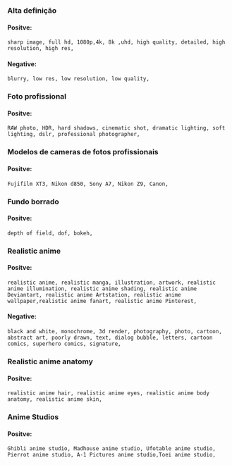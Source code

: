  ### Alta definição
 #### Positve:
```
sharp image, full hd, 1080p,4k, 8k ,uhd, high quality, detailed, high resolution, high res,
```
#### Negative:
```
blurry, low res, low resolution, low quality,
```

### Foto profissional
#### Positve:
```
RAW photo, HDR, hard shadows, cinematic shot, dramatic lighting, soft lighting, dslr, professional photographer,
```

### Modelos de cameras de fotos profissionais
#### Positve:
```
Fujifilm XT3, Nikon d850, Sony A7, Nikon Z9, Canon,
```

### Fundo borrado
#### Positve:
```
depth of field, dof, bokeh,
```

 ### Realistic anime
 #### Positve:
```
realistic anime, realistic manga, illustration, artwork, realistic anime illumination, realistic anime shading, realistic anime Deviantart, realistic anime Artstation, realistic anime wallpaper,realistic anime fanart, realistic anime Pinterest,
```
#### Negative:
```
black and white, monochrome, 3d render, photography, photo, cartoon, abstract art, poorly drawn, text, dialog bubble, letters, cartoon comics, superhero comics, signature,
```
 ### Realistic anime anatomy
 #### Positve:
```
realistic anime hair, realistic anime eyes, realistic anime body anatomy, realistic anime skin,
```

 ### Anime Studios
 #### Positve:
```
Ghibli anime studio, Madhouse anime studio, Ufotable anime studio, Pierrot anime studio, A-1 Pictures anime studio,Toei anime studio,
```
